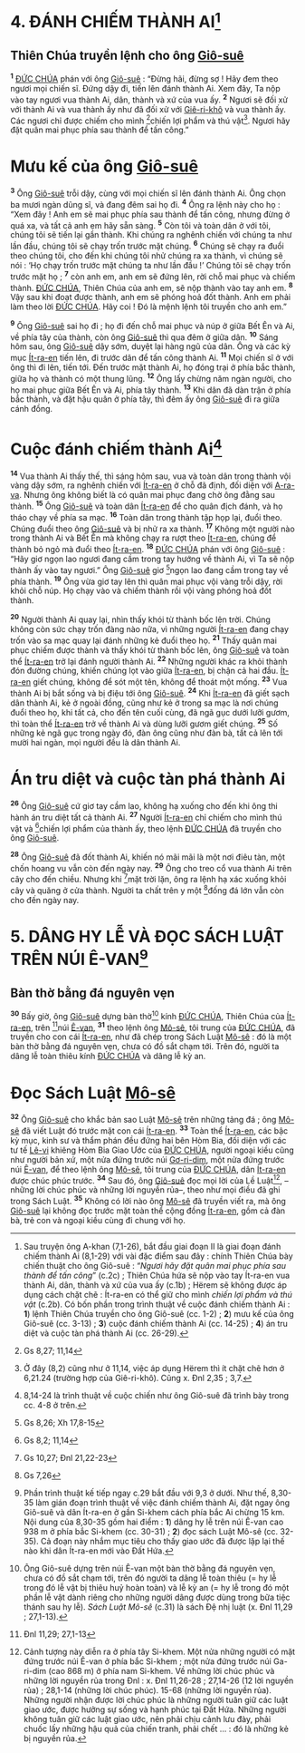 # 4. ĐÁNH CHIẾM THÀNH AI[^1-b3f8a3f8-a6e9-4509-8569-dbe9441fa121]

## Thiên Chúa truyền lệnh cho ông [Giô-suê]()
<sup><b>1</b></sup> [ĐỨC CHÚA]() phán với ông [Giô-suê]() : “Đừng hãi, đừng sợ ! Hãy đem theo ngươi mọi chiến sĩ. Đứng dậy đi, tiến lên đánh thành Ai. Xem đây, Ta nộp vào tay ngươi vua thành Ai, dân, thành và xứ của vua ấy. <sup><b>2</b></sup> Ngươi sẽ đối xử với thành Ai và vua thành ấy như đã đối xử với [Giê-ri-khô]() và vua thành ấy. Các ngươi chỉ được chiếm cho mình [^1@-b3f8a3f8-a6e9-4509-8569-dbe9441fa121]chiến lợi phẩm và thú vật[^2-b3f8a3f8-a6e9-4509-8569-dbe9441fa121]. Ngươi hãy đặt quân mai phục phía sau thành để tấn công.”

# Mưu kế của ông [Giô-suê]()
<sup><b>3</b></sup> Ông [Giô-suê]() trỗi dậy, cùng với mọi chiến sĩ lên đánh thành Ai. Ông chọn ba mươi ngàn dũng sĩ, và đang đêm sai họ đi. <sup><b>4</b></sup> Ông ra lệnh này cho họ : “Xem đây ! Anh em sẽ mai phục phía sau thành để tấn công, nhưng đừng ở quá xa, và tất cả anh em hãy sẵn sàng. <sup><b>5</b></sup> Còn tôi và toàn dân ở với tôi, chúng tôi sẽ tiến lại gần thành. Khi chúng ra nghênh chiến với chúng ta như lần đầu, chúng tôi sẽ chạy trốn trước mặt chúng. <sup><b>6</b></sup> Chúng sẽ chạy ra đuổi theo chúng tôi, cho đến khi chúng tôi nhử chúng ra xa thành, vì chúng sẽ nói : ‘Họ chạy trốn trước mặt chúng ta như lần đầu !’ Chúng tôi sẽ chạy trốn trước mặt họ ; <sup><b>7</b></sup> còn anh em, anh em sẽ đứng lên, rời chỗ mai phục và chiếm thành. [ĐỨC CHÚA](), Thiên Chúa của anh em, sẽ nộp thành vào tay anh em. <sup><b>8</b></sup> Vậy sau khi đoạt được thành, anh em sẽ phóng hoả đốt thành. Anh em phải làm theo lời [ĐỨC CHÚA](). Hãy coi ! Đó là mệnh lệnh tôi truyền cho anh em.”

<sup><b>9</b></sup> Ông [Giô-suê]() sai họ đi ; họ đi đến chỗ mai phục và núp ở giữa Bết Ên và Ai, về phía tây của thành, còn ông [Giô-suê]() thì qua đêm ở giữa dân. <sup><b>10</b></sup> Sáng hôm sau, ông [Giô-suê]() dậy sớm, duyệt lại hàng ngũ của dân. Ông và các kỳ mục [Ít-ra-en]() tiến lên, đi trước dân để tấn công thành Ai. <sup><b>11</b></sup> Mọi chiến sĩ ở với ông thì đi lên, tiến tới. Đến trước mặt thành Ai, họ đóng trại ở phía bắc thành, giữa họ và thành có một thung lũng. <sup><b>12</b></sup> Ông lấy chừng năm ngàn người, cho họ mai phục giữa Bết Ên và Ai, phía tây thành. <sup><b>13</b></sup> Khi dân đã dàn trận ở phía bắc thành, và đặt hậu quân ở phía tây, thì đêm ấy ông [Giô-suê]() đi ra giữa cánh đồng.

# Cuộc đánh chiếm thành Ai[^3-b3f8a3f8-a6e9-4509-8569-dbe9441fa121]
<sup><b>14</b></sup> Vua thành Ai thấy thế, thì sáng hôm sau, vua và toàn dân trong thành vội vàng dậy sớm, ra nghênh chiến với [Ít-ra-en]() ở chỗ đã định, đối diện với [A-ra-va](). Nhưng ông không biết là có quân mai phục đang chờ ông đằng sau thành. <sup><b>15</b></sup> Ông [Giô-suê]() và toàn dân [Ít-ra-en]() để cho quân địch đánh, và họ tháo chạy về phía sa mạc. <sup><b>16</b></sup> Toàn dân trong thành tập họp lại, đuổi theo. Chúng đuổi theo ông [Giô-suê]() và bị nhử ra xa thành. <sup><b>17</b></sup> Không một người nào trong thành Ai và Bết Ên mà không chạy ra rượt theo [Ít-ra-en](), chúng để thành bỏ ngỏ mà đuổi theo [Ít-ra-en](). <sup><b>18</b></sup> [ĐỨC CHÚA]() phán với ông [Giô-suê]() : “Hãy giơ ngọn lao ngươi đang cầm trong tay hướng về thành Ai, vì Ta sẽ nộp thành ấy vào tay ngươi.” Ông [Giô-suê]() giơ [^2@-b3f8a3f8-a6e9-4509-8569-dbe9441fa121]ngọn lao đang cầm trong tay về phía thành. <sup><b>19</b></sup> Ông vừa giơ tay lên thì quân mai phục vội vàng trỗi dậy, rời khỏi chỗ núp. Họ chạy vào và chiếm thành rồi vội vàng phóng hoả đốt thành.

<sup><b>20</b></sup> Người thành Ai quay lại, nhìn thấy khói từ thành bốc lên trời. Chúng không còn sức chạy trốn đàng nào nữa, vì những người [Ít-ra-en]() đang chạy trốn vào sa mạc quay lại đánh những kẻ đuổi theo họ. <sup><b>21</b></sup> Thấy quân mai phục chiếm được thành và thấy khói từ thành bốc lên, ông [Giô-suê]() và toàn thể [Ít-ra-en]() trở lại đánh người thành Ai. <sup><b>22</b></sup> Những người khác ra khỏi thành đón đường chúng, khiến chúng lọt vào giữa [Ít-ra-en](), bị chận cả hai đầu. [Ít-ra-en]() giết chúng, không để sót một tên, không để thoát một mống. <sup><b>23</b></sup> Vua thành Ai bị bắt sống và bị điệu tới ông [Giô-suê](). <sup><b>24</b></sup> Khi [Ít-ra-en]() đã giết sạch dân thành Ai, kẻ ở ngoài đồng, cũng như kẻ ở trong sa mạc là nơi chúng đuổi theo họ, khi tất cả, cho đến tên cuối cùng, đã ngã gục dưới lưỡi gươm, thì toàn thể [Ít-ra-en]() trở về thành Ai và dùng lưỡi gươm giết chúng. <sup><b>25</b></sup> Số những kẻ ngã gục trong ngày đó, đàn ông cũng như đàn bà, tất cả lên tới mười hai ngàn, mọi người đều là dân thành Ai.

# Án tru diệt và cuộc tàn phá thành Ai
<sup><b>26</b></sup> Ông [Giô-suê]() cứ giơ tay cầm lao, không hạ xuống cho đến khi ông thi hành án tru diệt tất cả thành Ai. <sup><b>27</b></sup> Người [Ít-ra-en]() chỉ chiếm cho mình thú vật và [^3@-b3f8a3f8-a6e9-4509-8569-dbe9441fa121]chiến lợi phẩm của thành ấy, theo lệnh [ĐỨC CHÚA]() đã truyền cho ông [Giô-suê]().

<sup><b>28</b></sup> Ông [Giô-suê]() đã đốt thành Ai, khiến nó mãi mãi là một nơi điêu tàn, một chốn hoang vu vẫn còn đến ngày nay. <sup><b>29</b></sup> Ông cho treo cổ vua thành Ai trên cây cho đến chiều. Nhưng khi [^4@-b3f8a3f8-a6e9-4509-8569-dbe9441fa121]mặt trời lặn, ông ra lệnh hạ xác xuống khỏi cây và quăng ở cửa thành. Người ta chất trên y một [^5@-b3f8a3f8-a6e9-4509-8569-dbe9441fa121]đống đá lớn vẫn còn cho đến ngày nay.

# 5. DÂNG HY LỄ VÀ ĐỌC SÁCH LUẬT TRÊN NÚI Ê-VAN[^4-b3f8a3f8-a6e9-4509-8569-dbe9441fa121]

## Bàn thờ bằng đá nguyên vẹn
<sup><b>30</b></sup> Bấy giờ, ông [Giô-suê]() dựng bàn thờ[^5-b3f8a3f8-a6e9-4509-8569-dbe9441fa121] kính [ĐỨC CHÚA](), Thiên Chúa của [Ít-ra-en](), trên [^6@-b3f8a3f8-a6e9-4509-8569-dbe9441fa121]núi [Ê-van](), <sup><b>31</b></sup> theo lệnh ông [Mô-sê](), tôi trung của [ĐỨC CHÚA](), đã truyền cho con cái [Ít-ra-en](), như đã chép trong Sách Luật [Mô-sê]() : đó là một bàn thờ bằng đá nguyên vẹn, chưa có đồ sắt chạm tới. Trên đó, người ta dâng lễ toàn thiêu kính [ĐỨC CHÚA]() và dâng lễ kỳ an.

# Đọc Sách Luật [Mô-sê]()
<sup><b>32</b></sup> Ông [Giô-suê]() cho khắc bản sao Luật [Mô-sê]() trên những tảng đá ; ông [Mô-sê]() đã viết Luật đó trước mặt con cái [Ít-ra-en](). <sup><b>33</b></sup> Toàn thể [Ít-ra-en](), các bậc kỳ mục, kinh sư và thẩm phán đều đứng hai bên Hòm Bia, đối diện với các tư tế [Lê-vi]() khiêng Hòm Bia Giao Ước của [ĐỨC CHÚA](), người ngoại kiều cũng như người bản xứ, một nửa đứng trước núi [Gơ-ri-dim](), một nửa đứng trước núi [Ê-van](), để theo lệnh ông [Mô-sê](), tôi trung của [ĐỨC CHÚA](), dân [Ít-ra-en]() được chúc phúc trước. <sup><b>34</b></sup> Sau đó, ông [Giô-suê]() đọc mọi lời của Lề Luật[^6-b3f8a3f8-a6e9-4509-8569-dbe9441fa121], –những lời chúc phúc và những lời nguyền rủa–, theo như mọi điều đã ghi trong Sách Luật. <sup><b>35</b></sup> Không có lời nào ông [Mô-sê]() đã truyền viết ra, mà ông [Giô-suê]() lại không đọc trước mặt toàn thể cộng đồng [Ít-ra-en](), gồm cả đàn bà, trẻ con và ngoại kiều cùng đi chung với họ.

[^1-b3f8a3f8-a6e9-4509-8569-dbe9441fa121]: Sau truyện ông A-khan (7,1-26), bắt đầu giai đoạn II là giai đoạn đánh chiếm thành Ai (8,1-29) với vài đặc điểm sau đây : chính Thiên Chúa bày chiến thuật cho ông Giô-suê : “*Ngươi hãy đặt quân mai phục phía sau thành để tấn công*” (c.2c) ; Thiên Chúa hứa sẽ nộp vào tay Ít-ra-en vua thành Ai, dân, thành và xứ của vua ấy (c.1b) ; Hërem sẽ không được áp dụng cách chặt chẽ : Ít-ra-en có thể giữ cho mình *chiến lợi phẩm và thú vật* (c.2b). Có bốn phần trong trình thuật về cuộc đánh chiếm thành Ai : **1**) lệnh Thiên Chúa truyền cho ông Giô-suê (cc. 1-2) ; **2**) mưu kế của ông Giô-suê (cc. 3-13) ; **3**) cuộc đánh chiếm thành Ai (cc. 14-25) ; **4**) án tru diệt và cuộc tàn phá thành Ai (cc. 26-29).
[^2-b3f8a3f8-a6e9-4509-8569-dbe9441fa121]: Ở đây (8,2) cũng như ở 11,14, việc áp dụng Hërem thì ít chặt chẽ hơn ở 6,21.24 (trường hợp của Giê-ri-khô). Cũng x. Đnl 2,35 ; 3,7.
[^3-b3f8a3f8-a6e9-4509-8569-dbe9441fa121]: 8,14-24 là trình thuật về cuộc chiến như ông Giô-suê đã trình bày trong cc. 4-8 ở trên.
[^4-b3f8a3f8-a6e9-4509-8569-dbe9441fa121]: Phần trình thuật kế tiếp ngay c.29 bắt đầu với 9,3 ở dưới. Như thế, 8,30-35 làm gián đoạn trình thuật về việc đánh chiếm thành Ai, đặt ngay ông Giô-suê và dân Ít-ra-en ở gần Si-khem cách phía bắc Ai chừng 15 km. Nội dung của 8,30-35 gồm hai điểm : **1**) dâng hy lễ trên núi Ê-van cao 938 m ở phía bắc Si-khem (cc. 30-31) ; **2**) đọc sách Luật Mô-sê (cc. 32-35). Cả đoạn này nhắm mục tiêu cho thấy giao ước đã được lặp lại thế nào khi dân Ít-ra-en mới vào Đất Hứa.
[^5-b3f8a3f8-a6e9-4509-8569-dbe9441fa121]: Ông Giô-suê dựng trên núi Ê-van một bàn thờ bằng đá nguyên vẹn, chưa có đồ sắt chạm tới, trên đó người ta dâng lễ toàn thiêu (= hy lễ trong đó lễ vật bị thiêu huỷ hoàn toàn) và lễ kỳ an (= hy lễ trong đó một phần lễ vật dành riêng cho những người dâng được dùng trong bữa tiệc thánh sau hy lễ). *Sách Luật Mô-sê* (c.31) là sách Đệ nhị luật (x. Đnl 11,29 ; 27,1-13).
[^6-b3f8a3f8-a6e9-4509-8569-dbe9441fa121]: Cảnh tượng này diễn ra ở phía tây Si-khem. Một nửa những người có mặt đứng trước núi Ê-van ở phía bắc Si-khem ; một nửa đứng trước núi Ga-ri-dim (cao 868 m) ở phía nam Si-khem. Về những lời chúc phúc và những lời nguyền rủa trong Đnl : x. Đnl 11,26-28 ; 27,14-26 (12 lời nguyền rủa) ; 28,1-14 (những lời chúc phúc). 15-68 (những lời nguyền rủa). Những người nhận được lời chúc phúc là những người tuân giữ các luật giao ước, được hưởng sự sống và hạnh phúc tại Đất Hứa. Những người không tuân giữ các luật giao ước, nên phải chịu cảnh lưu đày, phải chuốc lấy những hậu quả của chiến tranh, phải chết ... : đó là những kẻ bị nguyền rủa.
[^1@-b3f8a3f8-a6e9-4509-8569-dbe9441fa121]: Gs 8,27; 11,14
[^2@-b3f8a3f8-a6e9-4509-8569-dbe9441fa121]: Gs 8,26; Xh 17,8-15
[^3@-b3f8a3f8-a6e9-4509-8569-dbe9441fa121]: Gs 8,2; 11,14
[^4@-b3f8a3f8-a6e9-4509-8569-dbe9441fa121]: Gs 10,27; Đnl 21,22-23
[^5@-b3f8a3f8-a6e9-4509-8569-dbe9441fa121]: Gs 7,26
[^6@-b3f8a3f8-a6e9-4509-8569-dbe9441fa121]: Đnl 11,29; 27,1-13